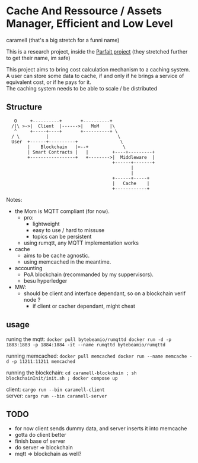 # Cache And Ressource / Assets Manager, Efficient and Low Level 
caramell (that's a big stretch for a funni name)

This is a research project, inside the [Parfait project](https://anr.fr/Project-ANR-21-CE25-0013) (they stretched further to get their name, im safe)  

This project aims to bring cost calculation mechanism to a caching system.
A user can store some data to cache, if and only if he brings a service of 
equivalent cost, or if he pays for it.  
The caching system needs to be able to scale / be distributed

## Structure
```
   O     +----------+       +----------+
  /|\ >->|  Client  |------>|   MoM    |\
   ^     +-----+----+       +----------+ \
  / \          |                          \
  User  +------+----------+                \
        |    Blockchain   |<--+             \
        | Smart Contracts |   |         +----+---------+
        +-----------------+   +-------->|  Middleware  |
                                        +------+-------+
                                               |
                                               |
                                        +------+-----+  
                                        |   Cache    |  
                                        +------------+  
```

Notes:
* the Mom is MQTT compliant (for now). 
    * pro:
        * lightweight
        * easy to use / hard to missuse
        * topics can be persistent
    * using rumqtt, any MQTT implementation works
* cache
    * aims to be cache agnostic.
    * using memcached in the meantime.
* accounting
    * PoA blockchain (recommanded by my suppervisors).
    * besu hyperledger
* MW:
	* should be client and interface dependant, so on a blockchain verif node ?
		* if client or cacher dependant, might cheat

## usage
runing the mqtt: 
`docker pull bytebeamio/rumqttd
docker run -d -p 1883:1883 -p 1884:1884 -it --name rumqttd bytebeamio/rumqttd`  

running memcached: 
`docker pull memcached
docker run --name memcache -d -p 11211:11211 memcached`  

running the blockchain:
`cd caramell-blockchain ; sh blockchainInit/init.sh ; docker compose up`

client: `cargo run --bin caramell-client`  
server: `cargo run --bin caramell-server`  

## TODO
* for now client sends dummy data, and server inserts it into memcache
* gotta do client better
* finish base of server
* do server => blockchain
* mqtt => blockchain as well?
